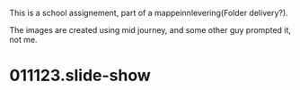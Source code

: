 This is a school assignement, part of a mappeinnlevering(Folder delivery?).

The images are created using mid journey, and some other guy prompted it, not me.
# 011123.slide-show
